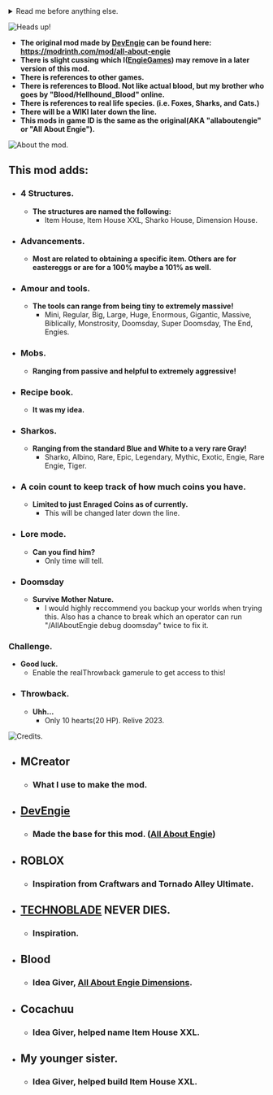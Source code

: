 
<details>
<summary>Read me before anything else.</summary>

I have been given permission by the original owner (AKA [DevEngie](https://modrinth.com/user/DevEngie)) due to the guy having technical issues and due to this he can no longer update [All About Engie](https://modrinth.com/mod/all-about-engie) so hence the permission for reuploading the mod being given to me([EngieGames](https://modrinth.com/user/EngieGames)). Here is a screenshot of me quote posting [DevEngie](https://modrinth.com/user/DevEngie) on X for proof of the permission being granted.

![Proof that I have permission.](https://cdn.modrinth.com/data/cached_images/5a2b558a01013d0047a37e7137b0b2f3590c3342.png)

</details>

![Heads up!](https://cdn.modrinth.com/data/cached_images/2a66cda4e00a5c222b5cf40a9f40b7e8a75017c3.png)

- **The original mod made by [DevEngie](https://modrinth.com/user/DevEngie) can be found here: https://modrinth.com/mod/all-about-engie**
- **There is slight cussing which I([EngieGames](https://modrinth.com/user/EngieGames)) may remove in a later version of this mod.**
- **There is references to other games.**
- **There is references to Blood. Not like actual blood, but my brother who goes by "Blood/Hellhound_Blood" online.**
- **There is references to real life species. (i.e. Foxes, Sharks, and Cats.)**
- **There will be a WIKI later down the line.**
- **This mods in game ID is the same as the original(AKA "allaboutengie" or "All About Engie").**

![About the mod.](https://cdn.modrinth.com/data/cached_images/c0e86859a7baf2a5aab8e90cfd52645be7806692.png)
## This mod adds:
- ### 4 Structures.
  - **The structures are named the following:**
    - Item House, Item House XXL, Sharko House, Dimension House.
- ### Advancements.
  - **Most are related to obtaining a specific item. Others are for eastereggs or are for a 100% maybe a 101% as well.**
- ### Amour and tools.
  - **The tools can range from being tiny to extremely massive!**
    - Mini, Regular, Big, Large, Huge, Enormous, Gigantic, Massive, Biblically, Monstrosity, Doomsday, Super Doomsday, The End, Engies.
- ### Mobs.
  - **Ranging from passive and helpful to extremely aggressive!**
- ### Recipe book.
  - **It was my idea.**
- ### Sharkos.
  - **Ranging from the standard Blue and White to a very rare Gray!**
    - Sharko, Albino, Rare, Epic, Legendary, Mythic, Exotic, Engie, Rare Engie, Tiger.
- ### A coin count to keep track of how much coins you have.
  - **Limited to just Enraged Coins as of currently.**
    - This will be changed later down the line.
- ### Lore mode.
  - **Can you find him?**
    - Only time will tell.
- ### Doomsday
  - **Survive Mother Nature.**
    - I would highly reccommend you backup your worlds when trying this. Also has a chance to break which an operator can run "/AllAboutEngie debug doomsday" twice to fix it.
### Challenge.
  - **Good luck.**
    - Enable the realThrowback gamerule to get access to this!
- ### Throwback.
  - **Uhh...**
    - Only 10 hearts(20 HP). Relive 2023.

![Credits.](https://cdn.modrinth.com/data/cached_images/07cb9d914c60154b7ca406fdd162ee6f0e5121c4.png)

- ## MCreator
  - ### What I use to make the mod.
- ## [DevEngie](https://modrinth.com/user/DevEngie)
  - ### Made the base for this mod. ([All About Engie](https://modrinth.com/mod/all-about-engie))
- ## ROBLOX
  - ### Inspiration from Craftwars and Tornado Alley Ultimate.
- ## [TECHNOBLADE](https://www.youtube.com/@Technoblade) NEVER DIES.
  - ### Inspiration.
- ## Blood
  - ### Idea Giver, [All About Engie Dimensions](https://modrinth.com/mod/all-about-engie-dimensions).
- ## Cocachuu
  - ### Idea Giver, helped name Item House XXL.
- ## My younger sister.
  - ### Idea Giver, helped build Item House XXL.
